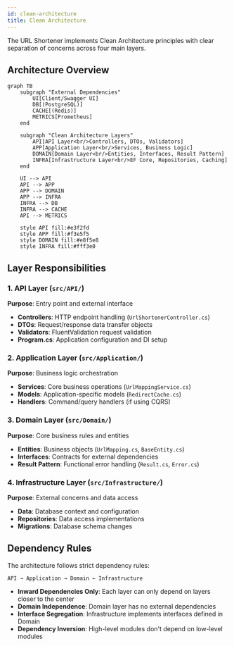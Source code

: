 ```yaml
---
id: clean-architecture
title: Clean Architecture
---
```


The URL Shortener implements Clean Architecture principles with clear separation of concerns across four main layers.

## Architecture Overview

```mermaid
graph TB
    subgraph "External Dependencies"
        UI[Client/Swagger UI]
        DB[(PostgreSQL)]
        CACHE[(Redis)]
        METRICS[Prometheus]
    end
    
    subgraph "Clean Architecture Layers"
        API[API Layer<br/>Controllers, DTOs, Validators]
        APP[Application Layer<br/>Services, Business Logic]
        DOMAIN[Domain Layer<br/>Entities, Interfaces, Result Pattern]  
        INFRA[Infrastructure Layer<br/>EF Core, Repositories, Caching]
    end
    
    UI --> API
    API --> APP
    APP --> DOMAIN
    APP --> INFRA
    INFRA --> DB
    INFRA --> CACHE
    API --> METRICS
    
    style API fill:#e3f2fd
    style APP fill:#f3e5f5
    style DOMAIN fill:#e8f5e8
    style INFRA fill:#fff3e0
```

## Layer Responsibilities

### 1. API Layer (`src/API/`)
**Purpose**: Entry point and external interface
- **Controllers**: HTTP endpoint handling (`UrlShortenerController.cs`)
- **DTOs**: Request/response data transfer objects
- **Validators**: FluentValidation request validation
- **Program.cs**: Application configuration and DI setup

### 2. Application Layer (`src/Application/`)
**Purpose**: Business logic orchestration
- **Services**: Core business operations (`UrlMappingService.cs`)
- **Models**: Application-specific models (`RedirectCache.cs`)
- **Handlers**: Command/query handlers (if using CQRS)

### 3. Domain Layer (`src/Domain/`)
**Purpose**: Core business rules and entities
- **Entities**: Business objects (`UrlMapping.cs`, `BaseEntity.cs`)
- **Interfaces**: Contracts for external dependencies
- **Result Pattern**: Functional error handling (`Result.cs`, `Error.cs`)

### 4. Infrastructure Layer (`src/Infrastructure/`)
**Purpose**: External concerns and data access
- **Data**: Database context and configuration
- **Repositories**: Data access implementations
- **Migrations**: Database schema changes

## Dependency Rules

The architecture follows strict dependency rules:

```
API → Application → Domain ← Infrastructure
```

- **Inward Dependencies Only**: Each layer can only depend on layers closer to the center
- **Domain Independence**: Domain layer has no external dependencies
- **Interface Segregation**: Infrastructure implements interfaces defined in Domain
- **Dependency Inversion**: High-level modules don't depend on low-level modules

